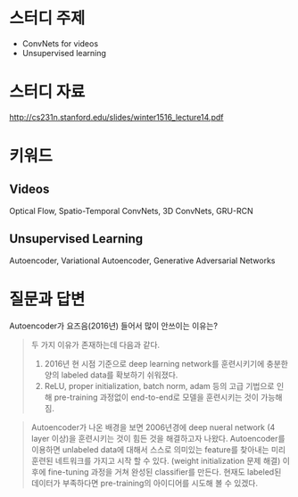 # 스터디 주제

* ConvNets for videos
* Unsupervised learning

# 스터디 자료

http://cs231n.stanford.edu/slides/winter1516_lecture14.pdf

# 키워드

## Videos

Optical Flow, Spatio-Temporal ConvNets, 3D ConvNets, GRU-RCN

## Unsupervised Learning

Autoencoder, Variational Autoencoder, Generative Adversarial Networks


# 질문과 답변


Autoencoder가 요즈음(2016년) 들어서 많이 안쓰이는 이유는?
> 두 가지 이유가 존재하는데 다음과 같다.
>
> 1. 2016년 현 시점 기준으로 deep learning network를 훈련시키기에 충분한 양의 labeled data를 확보하기 쉬워졌다. 
> 2. ReLU, proper initialization, batch norm, adam 등의 고급 기법으로 인해 pre-training 과정없이 end-to-end로 모델을 훈련시키는 것이 가능해짐. 
>

> Autoencoder가 나온 배경을 보면 2006년경에 deep nueral network (4 layer 이상)을 훈련시키는 것이 힘든 것을 해결하고자 나왔다.
> Autoencoder를 이용하면 unlabeled data에 대해서 스스로 의미있는 feature를 찾아내는 미리 훈련된 네트워크를 가지고 시작 할 수 있다. (weight initialization 문제 해결)
> 이후에 fine-tuning 과정을 거쳐 완성된 classifier를 만든다. 
> 현재도 labeled된 데이터가 부족하다면 pre-training의 아이디어를 시도해 볼 수 있겠다. 
>
